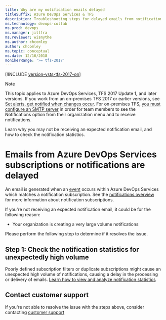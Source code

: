 ```yaml
---
title: Why are my notification emails delayed
titleSuffix: Azure DevOps Services & TFS 
description: Troubleshooting steps for delayed emails from notifications in Azure DevOps Services and Team Foundation Server (TFS)
ms.technology: devops-collab
ms.prod: devops
ms.manager: jillfra
ms.reviewer: wismythe
ms.author: chcomley
author: chcomley
ms.topic: conceptual
ms.date: 12/10/2018  
monikerRange: '>= tfs-2017'
---
```


[!INCLUDE [version-vsts-tfs-2017-on](../boards/_shared/version-vsts-tfs-2017-on.md)]

> [!NOTE]  
> This topic applies to Azure DevOps Services, TFS 2017 Update 1, and later versions. If you work from an on-premises TFS 2017 or earlier versions, see [Set alerts, get notified when changes occur](../work/track/alerts-and-notifications.md). For on-premises TFS, [you must configure an SMTP server](/tfs/server/admin/setup-customize-alerts) in order for team members to see the Notifications option from their organization menu and to receive notifications.

Learn why you may not be receiving an expected notification email, and how to check the notification statistics.

# Emails from Azure DevOps Services subscriptions or notifications are delayed

An email is generated when an [event](oob-supported-event-types.md) occurs within Azure DevOps Services which matches a notification subscription. See the [notifications overview](about-notifications.md) for more information about notification subscriptions.

If you're not receiving an expected notification email, it could be for the following reason:

* Your organization is creating a very large volume notifications

Please perform the following step to determine if it resolves the issue.

## Step 1: Check the notification statistics for unexpectedly high volume

Poorly defined subscription filters or duplicate subscriptions might cause an unexpected high volume of notifications, causing a delay in the processing or delivery of emails. [Learn how to view and analyze notification statistics](howto-view-organization-notification-statistics.md)

## Contact customer support

If you're not able to resolve the issue with the steps above, consider contacting [customer support](troubleshoot-contact-support.md)